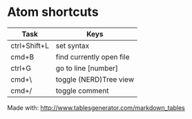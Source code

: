 # Atom shortcuts

| Task         	| Keys                     	|
|--------------	|--------------------------	|
| ctrl+Shift+L 	| set syntax               	|
| cmd+B        	| find currently open file 	|
| ctrl+G      	| go to line [number]     	|
| cmd+\        	| toggle (NERD)Tree view   	|
| cmd+/        	| toggle comment          	|

Made with: http://www.tablesgenerator.com/markdown_tables

